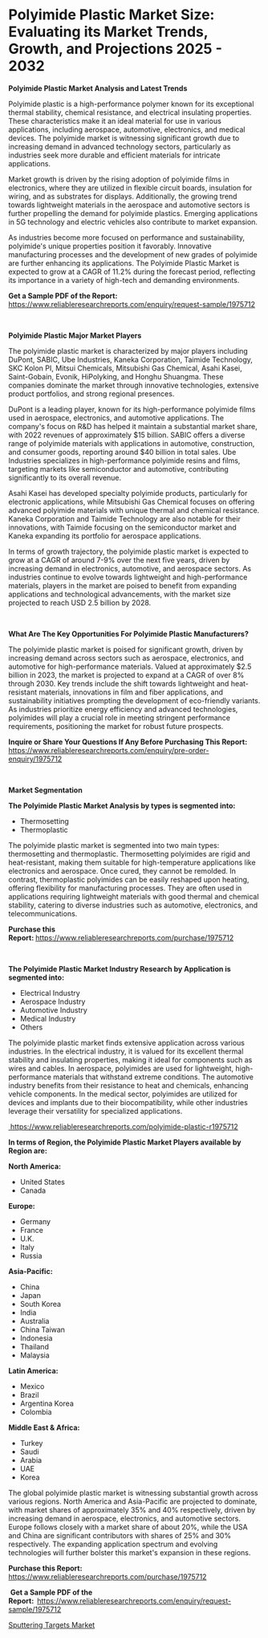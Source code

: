 <p><h1>Polyimide Plastic Market Size: Evaluating its Market Trends, Growth, and Projections 2025 - 2032</h1></p><p><strong>Polyimide Plastic Market Analysis and Latest Trends</strong></p>
<p><p>Polyimide plastic is a high-performance polymer known for its exceptional thermal stability, chemical resistance, and electrical insulating properties. These characteristics make it an ideal material for use in various applications, including aerospace, automotive, electronics, and medical devices. The polyimide market is witnessing significant growth due to increasing demand in advanced technology sectors, particularly as industries seek more durable and efficient materials for intricate applications.</p><p>Market growth is driven by the rising adoption of polyimide films in electronics, where they are utilized in flexible circuit boards, insulation for wiring, and as substrates for displays. Additionally, the growing trend towards lightweight materials in the aerospace and automotive sectors is further propelling the demand for polyimide plastics. Emerging applications in 5G technology and electric vehicles also contribute to market expansion.</p><p>As industries become more focused on performance and sustainability, polyimide's unique properties position it favorably. Innovative manufacturing processes and the development of new grades of polyimide are further enhancing its applications. The Polyimide Plastic Market is expected to grow at a CAGR of 11.2% during the forecast period, reflecting its importance in a variety of high-tech and demanding environments.</p></p>
<p><strong>Get a Sample PDF of the Report:&nbsp;</strong> <a href="https://www.reliableresearchreports.com/enquiry/request-sample/1975712?utm_campaign=3056&utm_medium=2&utm_source=Github&utm_content=ia&utm_term=01042025&utm_id=polyimide-plastic">https://www.reliableresearchreports.com/enquiry/request-sample/1975712</a></p>
<p>&nbsp;</p>
<p><strong>Polyimide Plastic Major Market Players</strong></p>
<p><p>The polyimide plastic market is characterized by major players including DuPont, SABIC, Ube Industries, Kaneka Corporation, Taimide Technology, SKC Kolon PI, Mitsui Chemicals, Mitsubishi Gas Chemical, Asahi Kasei, Saint-Gobain, Evonik, HiPolyking, and Honghu Shuangma. These companies dominate the market through innovative technologies, extensive product portfolios, and strong regional presences.</p><p>DuPont is a leading player, known for its high-performance polyimide films used in aerospace, electronics, and automotive applications. The company's focus on R&D has helped it maintain a substantial market share, with 2022 revenues of approximately $15 billion. SABIC offers a diverse range of polyimide materials with applications in automotive, construction, and consumer goods, reporting around $40 billion in total sales. Ube Industries specializes in high-performance polyimide resins and films, targeting markets like semiconductor and automotive, contributing significantly to its overall revenue.</p><p>Asahi Kasei has developed specialty polyimide products, particularly for electronic applications, while Mitsubishi Gas Chemical focuses on offering advanced polyimide materials with unique thermal and chemical resistance. Kaneka Corporation and Taimide Technology are also notable for their innovations, with Taimide focusing on the semiconductor market and Kaneka expanding its portfolio for aerospace applications.</p><p>In terms of growth trajectory, the polyimide plastic market is expected to grow at a CAGR of around 7-9% over the next five years, driven by increasing demand in electronics, automotive, and aerospace sectors. As industries continue to evolve towards lightweight and high-performance materials, players in the market are poised to benefit from expanding applications and technological advancements, with the market size projected to reach USD 2.5 billion by 2028.</p></p>
<p>&nbsp;</p>
<p><strong>What Are The Key Opportunities For Polyimide Plastic Manufacturers?</strong></p>
<p><p>The polyimide plastic market is poised for significant growth, driven by increasing demand across sectors such as aerospace, electronics, and automotive for high-performance materials. Valued at approximately $2.5 billion in 2023, the market is projected to expand at a CAGR of over 8% through 2030. Key trends include the shift towards lightweight and heat-resistant materials, innovations in film and fiber applications, and sustainability initiatives prompting the development of eco-friendly variants. As industries prioritize energy efficiency and advanced technologies, polyimides will play a crucial role in meeting stringent performance requirements, positioning the market for robust future prospects.</p></p>
<p><strong>Inquire or Share Your Questions If Any Before Purchasing This Report:</strong> <a href="https://www.reliableresearchreports.com/enquiry/pre-order-enquiry/1975712?utm_campaign=3056&utm_medium=2&utm_source=Github&utm_content=ia&utm_term=01042025&utm_id=polyimide-plastic">https://www.reliableresearchreports.com/enquiry/pre-order-enquiry/1975712</a></p>
<p>&nbsp;</p>
<p><strong>Market Segmentation</strong></p>
<p><strong>The Polyimide Plastic Market Analysis by types is segmented into:</strong></p>
<p><ul><li>Thermosetting</li><li>Thermoplastic</li></ul></p>
<p><p>The polyimide plastic market is segmented into two main types: thermosetting and thermoplastic. Thermosetting polyimides are rigid and heat-resistant, making them suitable for high-temperature applications like electronics and aerospace. Once cured, they cannot be remolded. In contrast, thermoplastic polyimides can be easily reshaped upon heating, offering flexibility for manufacturing processes. They are often used in applications requiring lightweight materials with good thermal and chemical stability, catering to diverse industries such as automotive, electronics, and telecommunications.</p></p>
<p><strong>Purchase this Report:&nbsp;</strong><a href="https://www.reliableresearchreports.com/purchase/1975712?utm_campaign=3056&utm_medium=2&utm_source=Github&utm_content=ia&utm_term=01042025&utm_id=polyimide-plastic">https://www.reliableresearchreports.com/purchase/1975712</a></p>
<p>&nbsp;</p>
<p><strong>The Polyimide Plastic Market Industry Research by Application is segmented into:</strong></p>
<p><ul><li>Electrical Industry</li><li>Aerospace Industry</li><li>Automotive Industry</li><li>Medical Industry</li><li>Others</li></ul></p>
<p><p>The polyimide plastic market finds extensive application across various industries. In the electrical industry, it is valued for its excellent thermal stability and insulating properties, making it ideal for components such as wires and cables. In aerospace, polyimides are used for lightweight, high-performance materials that withstand extreme conditions. The automotive industry benefits from their resistance to heat and chemicals, enhancing vehicle components. In the medical sector, polyimides are utilized for devices and implants due to their biocompatibility, while other industries leverage their versatility for specialized applications.</p></p>
<p><a href="https://www.reliableresearchreports.com/polyimide-plastic-r1975712?utm_campaign=3056&utm_medium=2&utm_source=Github&utm_content=ia&utm_term=01042025&utm_id=polyimide-plastic">&nbsp;https://www.reliableresearchreports.com/polyimide-plastic-r1975712</a></p>
<p><strong>In terms of Region, the Polyimide Plastic Market Players available by Region are:</strong></p>
<p>
    <p> <strong> North America: </strong>
        <ul>
            <li>United States</li>
            <li>Canada</li>
        </ul>
        </p> 
    <p> <strong> Europe: </strong>
        <ul>
            <li>Germany</li>
            <li>France</li>
            <li>U.K.</li>
            <li>Italy</li>
            <li>Russia</li>
        </ul>
        </p> 
    <p> <strong> Asia-Pacific: </strong>
        <ul>
            <li>China</li>
            <li>Japan</li>
            <li>South Korea</li>
            <li>India</li>
            <li>Australia</li>
            <li>China Taiwan</li>
            <li>Indonesia</li>
            <li>Thailand</li>
            <li>Malaysia</li>
        </ul>
        </p> 
    <p> <strong> Latin America: </strong>
        <ul>
            <li>Mexico</li>
            <li>Brazil</li>
            <li>Argentina Korea</li>
            <li>Colombia</li>
        </ul>
        </p> 
    <p> <strong> Middle East & Africa: </strong>
        <ul>
            <li>Turkey</li>
            <li>Saudi</li>
            <li>Arabia</li>
            <li>UAE</li>
            <li>Korea</li>
        </ul>
    </p>
    </p>
<p><p>The global polyimide plastic market is witnessing substantial growth across various regions. North America and Asia-Pacific are projected to dominate, with market shares of approximately 35% and 40% respectively, driven by increasing demand in aerospace, electronics, and automotive sectors. Europe follows closely with a market share of about 20%, while the USA and China are significant contributors with shares of 25% and 30% respectively. The expanding application spectrum and evolving technologies will further bolster this market's expansion in these regions.</p></p>
<p><strong>Purchase this Report: </strong><a href="https://www.reliableresearchreports.com/purchase/1975712?utm_campaign=3056&utm_medium=2&utm_source=Github&utm_content=ia&utm_term=01042025&utm_id=polyimide-plastic">https://www.reliableresearchreports.com/purchase/1975712</a></p>
<p>&nbsp;<strong>Get a Sample PDF of the Report:&nbsp;&nbsp;</strong><a href="https://www.reliableresearchreports.com/enquiry/request-sample/1975712?utm_campaign=3056&utm_medium=2&utm_source=Github&utm_content=ia&utm_term=01042025&utm_id=polyimide-plastic">https://www.reliableresearchreports.com/enquiry/request-sample/1975712</a></p>
<p><strong></strong></p>
<p><p><a href="https://github.com/memorirummy/Market-Research-Report-List-1/blob/main/sputtering-targets-market.md?utm_campaign=3056&utm_medium=2&utm_source=Github&utm_content=ia&utm_term=01042025&utm_id=polyimide-plastic">Sputtering Targets Market</a></p></p>